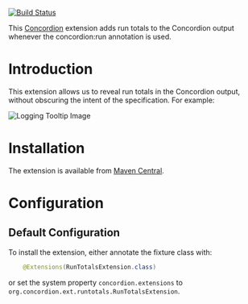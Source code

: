 [![Build Status](https://travis-ci.org/concordion/concordion-run-totals-extension.svg?branch=master)](https://travis-ci.org/concordion/concordion-logging-tooltip-extension)

This [Concordion](http://www.concordion.org) extension adds run totals to the Concordion output whenever the concordion:run annotation is used.


# Introduction

This extension allows us to reveal run totals in the Concordion output, without obscuring the intent of the specification. For example:

![Logging Tooltip Image](images/RunResultsOutput.png)



# Installation
The extension is available from [Maven Central](http://search.maven.org/#artifactdetails%7Corg.concordion%7Cconcordion-run-totals-extension%7C1.1.2%7Cjar).</a>

# Configuration

## Default Configuration


To install the extension, either annotate the fixture class with:

```java
    @Extensions(RunTotalsExtension.class)
```

or set the system property `concordion.extensions` to `org.concordion.ext.runtotals.RunTotalsExtension`.
